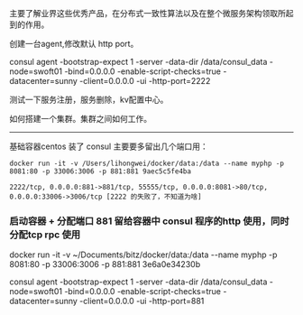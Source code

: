 主要了解业界这些优秀产品，在分布式一致性算法以及在整个微服务架构领取所起到的作用。


创建一台agent,修改默认 http port。

consul agent -bootstrap-expect 1 -server -data-dir /data/consul_data -node=swoft01 -bind=0.0.0.0  -enable-script-checks=true -datacenter=sunny -client=0.0.0.0 -ui -http-port=2222


测试一下服务注册，服务删除，kv配置中心。


如何搭建一个集群。集群之间如何工作。


-----


基础容器centos 装了 consul 主要要多留出几个端口用：

	docker run -it -v /Users/lihongwei/docker/data:/data --name myphp -p 8081:80 -p 33006:3006 -p 881:881 9aec5c5fe4ba	

	2222/tcp, 0.0.0.0:881->881/tcp, 55555/tcp, 0.0.0.0:8081->80/tcp, 0.0.0.0:33006->3006/tcp [2222 的失败了，不知道为啥]



### 启动容器 + 分配端口 881 留给容器中 consul 程序的http 使用，同时分配tcp rpc 使用
docker run -it -v ~/Documents/bitz/docker/data:/data --name myphp -p 8081:80 -p 33006:3006 -p 881:881  3e6a0e34230b


consul agent -bootstrap-expect 1 -server -data-dir /data/consul_data -node=swoft01 -bind=0.0.0.0  -enable-script-checks=true -datacenter=sunny -client=0.0.0.0 -ui -http-port=881